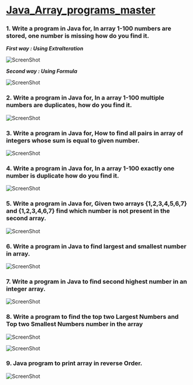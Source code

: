 # <u>Java_Array_programs_master</u>


  ### 1.	Write a program in Java for, In array 1-100 numbers are stored, one number is missing how do you find it.
     
   ***First way : Using ExtraIteration***  
    
   ![ScreenShot](images/A01_FindMissingNumber.PNG)
   
   ***Second way : Using Formula***  
    
   ![ScreenShot](images/A01_FindMissingNumber2.PNG)

### 2.	Write a program in Java for, In a array 1-100 multiple numbers are duplicates, how do you find it.
     
     
   ![ScreenShot](images/A02_MultipleNumbersDuplicate.PNG)

### 3.	Write a program in Java for, How to find all pairs in array of integers whose sum is equal to given number.
         
   ![ScreenShot](images/A03_PairsOfIntegersEqualToSum.PNG)

### 4.	Write a program in Java for, In a array 1-100 exactly one number is duplicate how do you find it.
     
   ![ScreenShot](images/A04_FindDuplicate1.PNG) 

### 5.	Write a program in Java for, Given two arrays {1,2,3,4,5,6,7} and {1,2,3,4,6,7} find which number is not present in the second array.
    
   ![ScreenShot](images/A05_NumberNotPresentInSecondArray.PNG)
   
### 6.	Write a program in Java to find largest and smallest number in array.
    
   ![ScreenShot](images/A06_LargestAndSmallestNumber.PNG)

### 7.	Write a program in Java to find second highest number in an integer array.
    
   ![ScreenShot](images/A07_SecondLargestNumberInArray.PNG)

### 8.	Write a program to find the top two Largest  Numbers and Top two Smallest Numbers number in the array
    
   ![ScreenShot](images/A08_TopTwoLargestAndTopTwoMinNumbers1.PNG)
   
   ![ScreenShot](images/A08_TopTwoLargestAndTopTwoMinNumbers2.PNG) 

### 9.	Java program to print array in reverse Order.
    
   ![ScreenShot](images/A09_ReverseOrder.PNG) 

   

 
